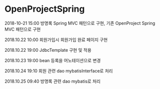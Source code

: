 # OpenProjectSpring

2018-10-21 15:00 방명록 Spring MVC 패턴으로 구현, 기존 OpenProject Spring MVC 패턴으로 구현

2018.10.22 10:00 회원가입시 회원가입 완료 페이지 구현

2018.10.22 19:00 JdbcTemplate 구현 및 적용

2018.10.23 19:00 bean 등록을 어노테이션으로 변경

2018.10.24 19:10 회원 관련 dao mybatisInterface로 처리 

2018.10.25 09:40 방명록 관련 dao mybatis로 처리